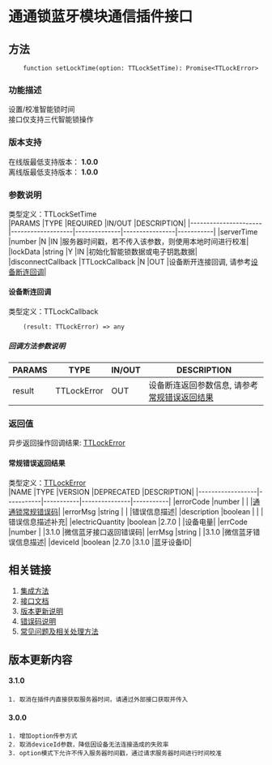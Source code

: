 # 通通锁蓝牙模块通信插件接口  

## 方法
```
    function setLockTime(option: TTLockSetTime): Promise<TTLockError>
```  

### 功能描述   
 设置/校准智能锁时间  
 接口仅支持三代智能锁操作  

### 版本支持   
 在线版最低支持版本： **1.0.0**   
 离线版最低支持版本： **1.0.0**  

### 参数说明  
 类型定义：TTLockSetTime  
 |PARAMS                |TYPE               |REQUIRED      |IN/OUT          |DESCRIPTION|
 |----------------------|-------------------|--------------|----------------|-----------|
 |serverTime            |number             |N             |IN              |服务器时间戳，若不传入该参数，则使用本地时间进行校准|
 |lockData              |string             |Y             |IN              |初始化智能锁数据或电子钥匙数据|
 |disconnectCallback    |TTLockCallback     |N             |OUT             |设备断开连接回调, 请参考[设备断连回调](#TTLockCallback)|  

#### <span name="TTLockCallback">设备断连回调</span>  
 类型定义：TTLockCallback  
```
    (result: TTLockError) => any
```  
##### 回调方法参数说明  
 |PARAMS    |TYPE               |IN/OUT         |DESCRIPTION|
 |----------|-------------------|---------------|-----------|
 |result    |TTLockError        |OUT            |设备断连返回参数信息, 请参考[常规错误返回结果](#TTLockError)|  

### 返回值  
 异步返回操作回调结果: [TTLockError](#TTLockError)  

#### <span name="TTLockError">常规错误返回结果</span>  
 类型定义：[TTLockError](../对象类型说明/返回对象.md#TTLockError)   
 |NAME              |TYPE       |VERSION    |DEPRECATED     |DESCRIPTION|
 |------------------|-----------|-----------|---------------|-----------|
 |errorCode         |number     |           |               |[通通锁常规错误码](../参数声明/错误码.md)|
 |errorMsg          |string     |           |               |错误信息描述|
 |description       |boolean    |           |               |错误信息描述补充|
 |electricQuantity  |boolean    |2.7.0      |               |设备电量|
 |errCode           |number     |           |3.1.0          |微信蓝牙接口返回错误码|
 |errMsg            |string     |           |3.1.0          |微信蓝牙错误信息描述|
 |deviceId          |boolean    |2.7.0      |3.1.0          |蓝牙设备ID|  

## 相关链接  
 1. [集成方法](../../../README.md)  
 2. [接口文档](../接口文档.md)  
 3. [版本更新说明](../../版本更新说明.md)  
 4. [错误码说明](../参数声明/错误码.md)  
 5. [常见问题及相关处理方法](../常见问题.md)  

## 版本更新内容  
#### **3.1.0**  
    1. 取消在插件内直接获取服务器时间，请通过外部接口获取并传入  

#### **3.0.0**  
    1. 增加option传参方式  
    2. 取消deviceId参数，降低因设备无法连接造成的失败率  
    3. option模式下允许不传入服务器时间戳，通过请求服务器时间进行时间校准  

